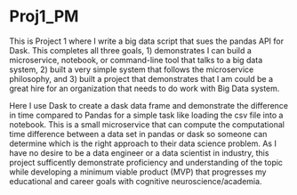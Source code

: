 # Proj1_PM

This is Project 1 where I write a big data script that sues the pandas API for Dask. This completes all three goals, 1) demonstrates I can build a microservice, notebook, or command-line tool that talks to a big data system, 2) built a very simple system that follows the microservice philosophy, and 3) built a project that demonstrates that I am could be a great hire for an organization that needs to do work with Big Data system.

Here I use Dask to create a dask data frame and demonstrate the difference in time compared to Pandas for a simple task like loading the csv file into a notebook. This is a small microservice that can compute the computational time difference between a data set in pandas or dask so someone can determine which is the right approach to their data science problem. As I have no desire to be a data engineer or a data scientist in industry, this project sufficently demonstrate proficiency and understanding of the topic while developing a minimum viable product (MVP) that progresses my educational and career goals with cognitive neuroscience/academia.
